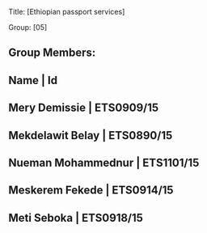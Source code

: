Title: [Ethiopian passport services]

Group: [05]

Group Members:
-----------------------------------------------------------------------
Name                                   | Id
-----------------------------------------------------------------------
Mery Demissie                          | ETS0909/15
-----------------------------------------------------------------------
Mekdelawit Belay                       | ETS0890/15
-----------------------------------------------------------------------
Nueman Mohammednur                     | ETS1101/15
-----------------------------------------------------------------------
Meskerem Fekede                        | ETS0914/15
-----------------------------------------------------------------------
Meti Seboka                            | ETS0918/15
-----------------------------------------------------------------------
